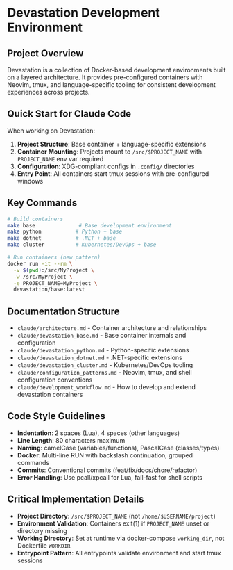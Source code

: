 # Devastation Development Environment

## Project Overview

Devastation is a collection of Docker-based development environments built on a layered architecture. It provides pre-configured containers with Neovim, tmux, and language-specific tooling for consistent development experiences across projects.

## Quick Start for Claude Code

When working on Devastation:

1. **Project Structure**: Base container + language-specific extensions
2. **Container Mounting**: Projects mount to `/src/$PROJECT_NAME` with `PROJECT_NAME` env var required
3. **Configuration**: XDG-compliant configs in `.config/` directories
4. **Entry Point**: All containers start tmux sessions with pre-configured windows

## Key Commands

```bash
# Build containers
make base              # Base development environment
make python           # Python + base
make dotnet           # .NET + base  
make cluster          # Kubernetes/DevOps + base

# Run containers (new pattern)
docker run -it --rm \
  -v $(pwd):/src/MyProject \
  -w /src/MyProject \
  -e PROJECT_NAME=MyProject \
  devastation/base:latest
```

## Documentation Structure

- `claude/architecture.md` - Container architecture and relationships
- `claude/devastation_base.md` - Base container internals and configuration
- `claude/devastation_python.md` - Python-specific extensions
- `claude/devastation_dotnet.md` - .NET-specific extensions  
- `claude/devastation_cluster.md` - Kubernetes/DevOps tooling
- `claude/configuration_patterns.md` - Neovim, tmux, and shell configuration conventions
- `claude/development_workflow.md` - How to develop and extend devastation containers

## Code Style Guidelines

- **Indentation**: 2 spaces (Lua), 4 spaces (other languages)
- **Line Length**: 80 characters maximum
- **Naming**: camelCase (variables/functions), PascalCase (classes/types)
- **Docker**: Multi-line RUN with backslash continuation, grouped commands
- **Commits**: Conventional commits (feat/fix/docs/chore/refactor)
- **Error Handling**: Use pcall/xpcall for Lua, fail-fast for shell scripts

## Critical Implementation Details

- **Project Directory**: `/src/$PROJECT_NAME` (not `/home/$USERNAME/project`)
- **Environment Validation**: Containers exit(1) if `PROJECT_NAME` unset or directory missing
- **Working Directory**: Set at runtime via docker-compose `working_dir`, not Dockerfile `WORKDIR`
- **Entrypoint Pattern**: All entrypoints validate environment and start tmux sessions
